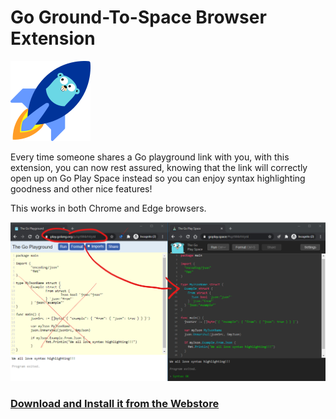 # Go Ground-To-Space Browser Extension

![Go Ground to Space Logo](public/icon128.png)


Every time someone shares a Go playground link with you, with this extension, you can now rest assured, knowing that the link will correctly open up on Go Play Space instead so you can enjoy syntax highlighting goodness and other nice features!

This works in both Chrome and Edge browsers.

![Go Ground to Space Screenshot](images/screenshot.png)

### [Download and Install it from the Webstore](https://chrome.google.com/webstore/detail/go-ground2space/gjhldliodacacnclepkhpjbabdlebpjp)
